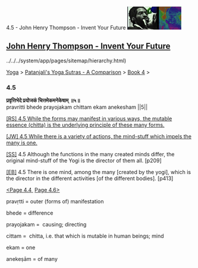 4.5 - John Henry Thompson - Invent Your Future [![John Henry Thompson - Invent Your Future](../../../_/rsrc/1329567069254/config/customLogo.gif-revision=6.png)](../../../index.html)

[John Henry Thompson - Invent Your Future](../../../index.html)
---------------------------------------------------------------

../../../system/app/pages/sitemap/hierarchy.html)
    

[Yoga](../../../yoga.html)‎ > ‎[Patanjali's Yoga Sutras - A Comparison](../../patanjani.html)‎ > ‎[Book 4](../book-4.html)‎ > ‎

### 4.5

**प्रवृत्तिभेदे प्रयोजकं चित्तमेकमनेकेषाम् ॥५॥**  
pravritti bhede prayojakam chittam ekam anekesham ||5||  
  
  
[\[RS\] 4.5 While the forms may manifest in various ways, the mutable essence (chitta) is the underlying principle of these many forms.](http://www.ashtangayoga.info/source-texts/yoga-sutra-patanjali/chapter-4/item/pravritti-bhede-prayojakam-chittam-ekam-anekesham/)  
  
[\[JW\] 4.5 While there is a variety of actions, the mind-stuff which impels the many is one.](http://books.google.com/books?id=YzFImjtOxUwC&pg=PA303&ci=69%2C1015%2C765%2C57&source=bookclip)  
  
[\[SS\]](http://www.amazon.com/Yoga-Sutras-Patanjali-Commentary-Satchidananda/dp/0932040381) 4.5 Although the functions in the many created minds differ, the original mind-stuff of the Yogi is the director of them all. \[p209\]  
  
[\[EB\]](http://www.amazon.com/Yoga-Sutras-Patanjali-Translation-Commentary/dp/0865477361/ref=sr_1_1?ie=UTF8&s=books&qid=1250508322&sr=1-1) 4.5 There is one mind, among the many \[created by the yogi\], which is the director in the different activities \[of the different bodies\]. \[p413\]  
  
  
[<Page 4.4](44.html)[ ](41.html) [Page 4.6>](46.html)  

pravṛtti = outer (forms of) manifestation  
  
bhede = difference  
  
prayojakam =  causing; directing  
  
cittam =  chitta, i.e. that which is mutable in human beings; mind  
  
ekam = one  
  
anekeṣām = of many

